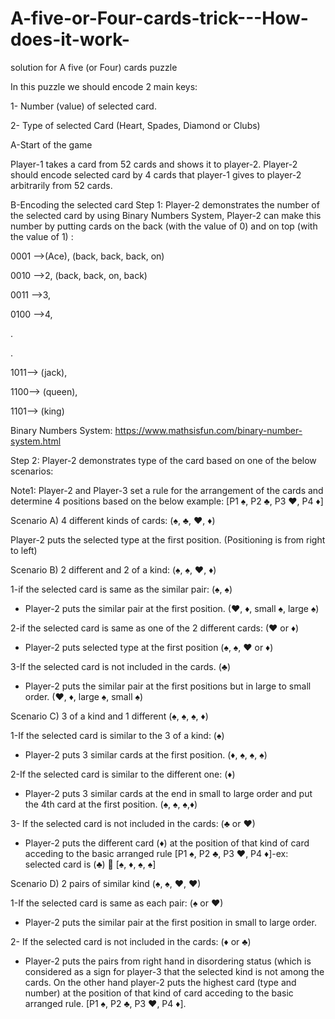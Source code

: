# A-five-or-Four-cards-trick---How-does-it-work-
solution for A five (or Four) cards puzzle 

In this puzzle we should encode 2 main keys:

 1- Number (value) of selected card.
 
 2- Type of selected Card (Heart, Spades, Diamond or Clubs)

A-Start of the game

Player-1 takes a card from 52 cards and shows it to player-2. Player-2 should encode selected card by 4 cards that player-1 gives to player-2 arbitrarily from 52 cards.

B-Encoding the selected card 
Step 1: Player-2 demonstrates the number of the selected card by using Binary Numbers System, Player-2 can make this number by putting cards on the back (with the value of 0) and on top (with the value of 1)  :

 0001 -->(Ace), (back, back, back, on)
 
 0010 -->2, (back, back, on, back)
 
 0011 -->3,
 
 0100 -->4,
 
.

.

1011--> (jack),

1100--> (queen),

1101--> (king)

Binary Numbers System: https://www.mathsisfun.com/binary-number-system.html

Step 2: Player-2 demonstrates type of the card based on one of the below scenarios:

Note1: Player-2 and Player-3 set a rule for the arrangement of the cards and determine 4 positions based on the below example:
[P1 ♠, P2 ♣, P3 ♥, P4 ♦]

Scenario A) 4 different kinds of cards: (♠, ♣, ♥, ♦)

Player-2 puts the selected type at the first position. (Positioning is from right to left)

Scenario B) 2 different and 2 of a kind: (♠, ♠, ♥, ♦)

1-if the selected card is same as the similar pair: (♠, ♠)

- Player-2 puts the similar pair at the first position. (♥, ♦, small ♠, large ♠)

2-if the selected card is same as one of the 2 different cards: (♥ or ♦)

- Player-2 puts selected type at the first position (♠, ♠, ♥ or ♦)

3-If the selected card is not included in the cards. (♣)

- Player-2 puts the similar pair at the first positions but in large to small order. (♥, ♦, large ♠, small ♠)

Scenario C) 3 of a kind and 1 different (♠, ♠, ♠, ♦)

1-If the selected card is similar to the 3 of a kind: (♠)

- Player-2 puts 3 similar cards at the first position. (♦, ♠, ♠, ♠)

2-If the selected card is similar to the different one: (♦)

- Player-2 puts 3 similar cards at the end in small to large order and put the 4th card at the first position. (♠, ♠, ♠,♦)

3- If the selected card is not included in the cards: (♣ or ♥)

- Player-2 puts the different card (♦) at the position of that kind of card acceding to the basic arranged rule [P1 ♠, P2 ♣, P3 ♥, P4 ♦]-ex: selected card is (♣)  [♠, ♦, ♠, ♠]

Scenario D) 2 pairs of similar kind (♠, ♠, ♥, ♥)

1-If the selected card is same as each pair: (♠ or ♥)

- Player-2 puts the similar pair at the first position in small to large order.

2- If the selected card is not included in the cards: (♦ or ♣)

- Player-2 puts the pairs from right hand in disordering status (which is considered as a sign for player-3 that the selected kind is not among the cards. On the other hand player-2 puts the highest card (type and number) at the position of that kind of card acceding to the basic arranged rule. 
[P1 ♠, P2 ♣, P3 ♥, P4 ♦].

